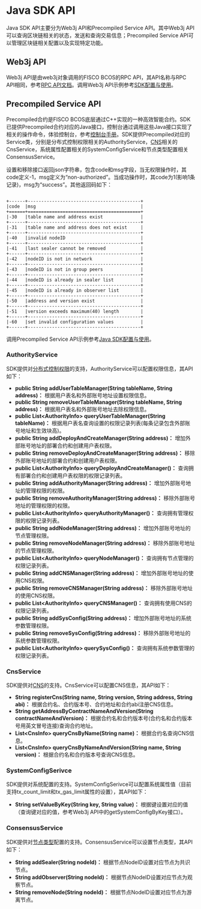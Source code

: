 # Java SDK API

Java SDK API主要分为Web3j API和Precompiled Service API。其中Web3j API可以查询区块链相关的状态，发送和查询交易信息；Precompiled Service API可以管理区块链相关配置以及实现特定功能。

## Web3j API
Web3j API是由web3j对象调用的FISCO BCOS的RPC API，其API名称与RPC API相同，参考[RPC API文档](../api.md)。调用Web3j API示例参考[SDK配置与使用](./config.md)。

## Precompiled Service API
Precompiled合约是FISCO BCOS底层通过C++实现的一种高效智能合约。SDK已提供Precompiled合约对应的Java接口，控制台通过调用这些Java接口实现了相关的操作命令，体验控制台，参考[控制台手册](../manual/console.md)。SDK提供Precompiled对应的Service类，分别是分布式控制权限相关的AuthorityService，[CNS](../design/features/CNS_contract_name_service.md)相关的CnsService，系统属性配置相关的SystemConfigService和节点类型配置相关ConsensusService。

设置和移除接口返回json字符串，包含code和msg字段，当无权限操作时，其code定义-1，msg定义为“non-authorized”。当成功操作时，其code为1(影响1条记录)，msg为“success”。其他返回码如下：

```eval_rst

+------+------------------------------------------+
|code  |msg                                       |
+======+==========================================+
|-30   |table name and address exist              |
+------+------------------------------------------+
|-31   |table name and address does not exist     |
+------+------------------------------------------+
|-40   |invalid nodeID                            |
+------+------------------------------------------+
|-41   |last sealer cannot be removed             |
+------+------------------------------------------+
|-42   |nodeID is not in network                  |
+------+------------------------------------------+
|-43   |nodeID is not in group peers              |
+------+------------------------------------------+
|-44   |nodeID is already in sealer list          |
+------+------------------------------------------+
|-45   |nodeID is already in observer list        |
+------+------------------------------------------+
|-50   |address and version exist                 |
+------+------------------------------------------+
|-51   |version exceeds maximum(40) length        |
+------+------------------------------------------+
|-60   |set invalid configuration values          |
+------+------------------------------------------+

```

调用Precompiled Service API示例参考[Java SDK配置与使用](./config.md)。

### AuthorityService
SDK提供对[分布式控制权限](../manual/priority_control.md)的支持，AuthorityService可以配置权限信息，其API如下：
- **public String addUserTableManager(String tableName, String address)：** 根据用户表名和外部账号地址设置权限信息。
- **public String removeUserTableManager(String tableName, String address)：** 根据用户表名和外部账号地址去除权限信息。
- **public List\<AuthorityInfo\> queryUserTableManager(String tableName)：** 根据用户表名查询设置的权限记录列表(每条记录包含外部账号地址和生效块高)。
- **public String addDeployAndCreateManager(String address)：** 增加外部账号地址的部署合约和创建用户表权限。
- **public String removeDeployAndCreateManager(String address)：** 移除外部账号地址的部署合约和创建用户表权限。
- **public List\<AuthorityInfo\> queryDeployAndCreateManager()：** 查询拥有部署合约和创建用户表权限的权限记录列表。
- **public String addAuthorityManager(String address)：** 增加外部账号地址的管理权限的权限。
- **public String removeAuthorityManager(String address)：** 移除外部账号地址的管理权限的权限。
- **public List\<AuthorityInfo\> queryAuthorityManager()：** 查询拥有管理权限的权限记录列表。
- **public String addNodeManager(String address)：** 增加外部账号地址的节点管理权限。
- **public String removeNodeManager(String address)：** 移除外部账号地址的节点管理权限。
- **public List\<AuthorityInfo\> queryNodeManager()：** 查询拥有节点管理的权限记录列表。
- **public String addCNSManager(String address)：** 增加外部账号地址的使用CNS权限。
- **public String removeCNSManager(String address)：** 移除外部账号地址的使用CNS权限。
- **public List\<AuthorityInfo\> queryCNSManager()：** 查询拥有使用CNS的权限记录列表。
- **public String addSysConfig(String address)：** 增加外部账号地址的系统参数管理权限。
- **public String removeSysConfig(String address)：** 移除外部账号地址的系统参数管理权限。
- **public List\<AuthorityInfo\> querySysConfig()：** 查询拥有系统参数管理的权限记录列表。

### CnsService
SDK提供对[CNS](../design/features/CNS_contract_name_service.md)的支持。CnsService可以配置CNS信息，其API如下：
- **String registerCns(String name, String version, String address, String abi)：** 根据合约名、合约版本号、合约地址和合约abi注册CNS信息。
- **String getAddressByContractNameAndVersion(String contractNameAndVersion)：** 根据合约名和合约版本号(合约名和合约版本号用英文冒号连接)查询合约地址。
- **List\<CnsInfo\> queryCnsByName(String name)：** 根据合约名查询CNS信息。
- **List\<CnsInfo\> queryCnsByNameAndVersion(String name, String version)：** 根据合约名和合约版本号查询CNS信息。

### SystemConfigSerivce
SDK提供对系统配置的支持。SystemConfigSerivce可以配置系统属性值（目前支持tx_count_limit和tx_gas_limit属性的设置），其API如下：
- **String setValueByKey(String key, String value)：** 根据键设置对应的值（查询键对应的值，参考Web3j API中的getSystemConfigByKey接口）。

### ConsensusService 
SDK提供对[节点类型](../design/security_control/node_access_management.md)配置的支持。ConsensusService可以设置节点类型，其API如下：
- **String addSealer(String nodeId)：** 根据节点NodeID设置对应节点为共识节点。
- **String addObserver(String nodeId)：** 根据节点NodeID设置对应节点为观察节点。
- **String removeNode(String nodeId)：** 根据节点NodeID设置对应节点为游离节点。
